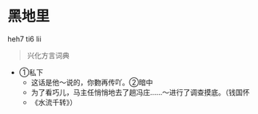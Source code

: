 # 黑地里
heh7 ti6 lii
> 兴化方言词典
- ①私下
  - 这话是他～说的，你覅再传吖。②暗中
  - 为了看巧儿，马主任悄悄地去了趟冯庄……～进行了调查摸底。（钱国怀
  - 《水流千转》）

